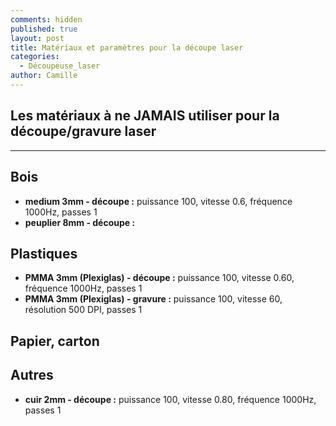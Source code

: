 ```yaml
---
comments: hidden
published: true
layout: post
title: Matériaux et paramètres pour la découpe laser
categories:
  - Découpeuse_laser
author: Camille
---
```

## Les matériaux à ne JAMAIS utiliser pour la découpe/gravure laser



---

## Bois

* **medium 3mm - découpe :** puissance 100, vitesse 0.6, fréquence 1000Hz, passes 1
* **peuplier 8mm - découpe :** 

## Plastiques

* **PMMA 3mm (Plexiglas) - découpe :** puissance 100, vitesse 0.60, fréquence 1000Hz, passes 1
* **PMMA 3mm (Plexiglas) - gravure :** puissance 100, vitesse 60, résolution 500 DPI, passes 1

## Papier, carton

## Autres

* **cuir 2mm - découpe :** puissance 100, vitesse 0.80, fréquence 1000Hz, passes 1
